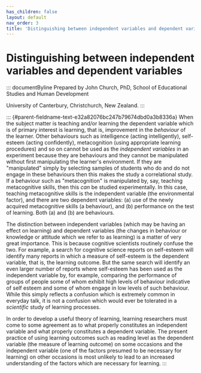 ```yaml
---
has_children: false
layout: default
nav_order: 3
title: 'Distinguishing between independent variables and dependent variables '
---
```

# Distinguishing between independent variables and dependent variables 


::: documentByline
Prepared by John Church, PhD, School of Educational Studies and Human
Development

University of Canterbury, Christchurch, New Zealand.
:::

::: {#parent-fieldname-text-e32a82076bc247b79674dbd0a3b8336a}
When the subject matter is teaching and/or learning the dependent
variable which is of primary interest is learning, that is, improvement
in the *behaviour* of the learner. Other behaviours such as intelligence
(acting intelligently), self-esteem (acting confidently), metacognition
(using appropriate learning procedures) and so on cannot be used as the
*independent variables* in an experiment because they are behaviours and
they cannot be manipulated without first manipulating the learner's
environment. If they are "manipulated" simply by selecting samples of
students who do and do not engage in these behaviours then this makes
the study a correlational study. If a behaviour such as "metacognition"
is manipulated by, say, teaching metacognitive skills, then this *can*
be studied experimentally. In this case, teaching metacognitive skills
is the independent variable (the environmental factor), and there are
two dependent variables: (a) use of the newly acquired metacognitive
skills (a behaviour), and (b) performance on the test of learning. Both
(a) and (b) are behaviours.

The distinction between independent variables (which may be having an
effect on learning) and dependent variables (the changes in behaviour or
knowledge or attitude which we refer to as learning) is a matter of very
great importance. This is because cognitive scientists routinely confuse
the two. For example, a search for cognitive science reports on
self-esteem will identify many reports in which a measure of self-esteem
is the dependent variable, that is, the learning outcome. But the same
search will identify an even larger number of reports where self-esteem
has been used as the independent variable by, for example, comparing the
performance of groups of people some of whom exhibit high levels of
behaviour indicative of self esteem and some of whom engage in low
levels of such behaviour. While this simply reflects a confusion which
is extremely common in everyday talk, it is not a confusion which would
ever be tolerated in a *scientific* study of learning processes.

In order to develop a useful theory of learning, learning researchers
must come to some agreement as to what properly constitutes an
independent variable and what properly constitutes a dependent variable.
The present practice of using learning outcomes such as reading level as
the dependent variable (the measure of learning outcome) on some
occasions and the independent variable (one of the factors presumed to
be necessary for learning) on other occasions is most unlikely to lead
to an increased understanding of the factors which are necessary for
learning.
:::
